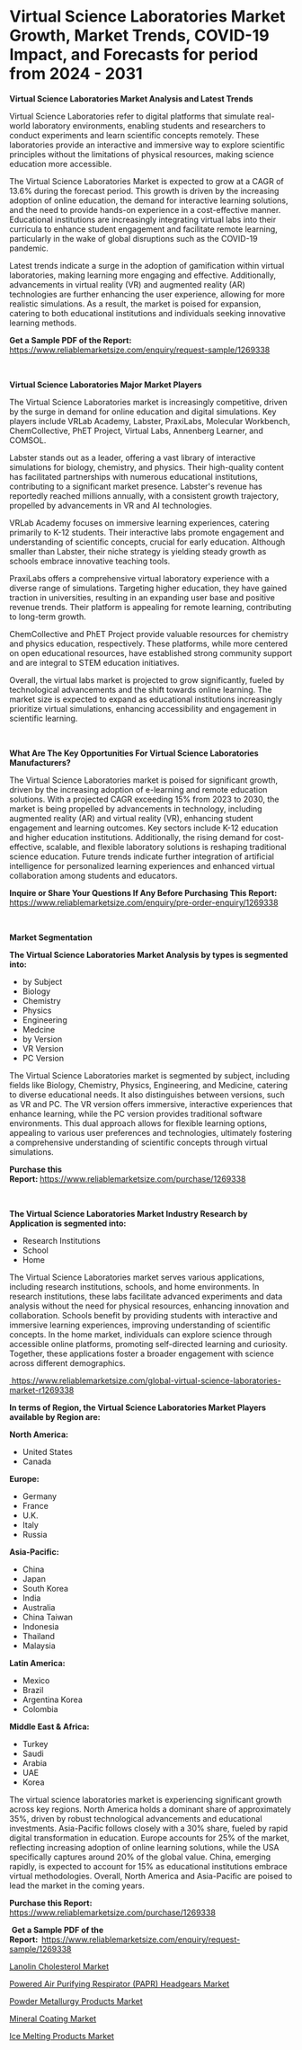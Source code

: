 <p><h1>Virtual Science Laboratories Market Growth, Market Trends, COVID-19 Impact, and Forecasts for period from 2024 - 2031</h1></p><p><strong>Virtual Science Laboratories Market Analysis and Latest Trends</strong></p>
<p><p>Virtual Science Laboratories refer to digital platforms that simulate real-world laboratory environments, enabling students and researchers to conduct experiments and learn scientific concepts remotely. These laboratories provide an interactive and immersive way to explore scientific principles without the limitations of physical resources, making science education more accessible.</p><p>The Virtual Science Laboratories Market is expected to grow at a CAGR of 13.6% during the forecast period. This growth is driven by the increasing adoption of online education, the demand for interactive learning solutions, and the need to provide hands-on experience in a cost-effective manner. Educational institutions are increasingly integrating virtual labs into their curricula to enhance student engagement and facilitate remote learning, particularly in the wake of global disruptions such as the COVID-19 pandemic.</p><p>Latest trends indicate a surge in the adoption of gamification within virtual laboratories, making learning more engaging and effective. Additionally, advancements in virtual reality (VR) and augmented reality (AR) technologies are further enhancing the user experience, allowing for more realistic simulations. As a result, the market is poised for expansion, catering to both educational institutions and individuals seeking innovative learning methods.</p></p>
<p><strong>Get a Sample PDF of the Report:&nbsp;</strong> <a href="https://www.reliablemarketsize.com/enquiry/request-sample/1269338?utm_campaign=1133&utm_medium=2&utm_source=Github&utm_content=ia&utm_term=11122024&utm_id=virtual-science-laboratories">https://www.reliablemarketsize.com/enquiry/request-sample/1269338</a></p>
<p>&nbsp;</p>
<p><strong>Virtual Science Laboratories Major Market Players</strong></p>
<p><p>The Virtual Science Laboratories market is increasingly competitive, driven by the surge in demand for online education and digital simulations. Key players include VRLab Academy, Labster, PraxiLabs, Molecular Workbench, ChemCollective, PhET Project, Virtual Labs, Annenberg Learner, and COMSOL.</p><p>Labster stands out as a leader, offering a vast library of interactive simulations for biology, chemistry, and physics. Their high-quality content has facilitated partnerships with numerous educational institutions, contributing to a significant market presence. Labster's revenue has reportedly reached millions annually, with a consistent growth trajectory, propelled by advancements in VR and AI technologies.</p><p>VRLab Academy focuses on immersive learning experiences, catering primarily to K-12 students. Their interactive labs promote engagement and understanding of scientific concepts, crucial for early education. Although smaller than Labster, their niche strategy is yielding steady growth as schools embrace innovative teaching tools.</p><p>PraxiLabs offers a comprehensive virtual laboratory experience with a diverse range of simulations. Targeting higher education, they have gained traction in universities, resulting in an expanding user base and positive revenue trends. Their platform is appealing for remote learning, contributing to long-term growth.</p><p>ChemCollective and PhET Project provide valuable resources for chemistry and physics education, respectively. These platforms, while more centered on open educational resources, have established strong community support and are integral to STEM education initiatives.</p><p>Overall, the virtual labs market is projected to grow significantly, fueled by technological advancements and the shift towards online learning. The market size is expected to expand as educational institutions increasingly prioritize virtual simulations, enhancing accessibility and engagement in scientific learning.</p></p>
<p>&nbsp;</p>
<p><strong>What Are The Key Opportunities For Virtual Science Laboratories Manufacturers?</strong></p>
<p><p>The Virtual Science Laboratories market is poised for significant growth, driven by the increasing adoption of e-learning and remote education solutions. With a projected CAGR exceeding 15% from 2023 to 2030, the market is being propelled by advancements in technology, including augmented reality (AR) and virtual reality (VR), enhancing student engagement and learning outcomes. Key sectors include K-12 education and higher education institutions. Additionally, the rising demand for cost-effective, scalable, and flexible laboratory solutions is reshaping traditional science education. Future trends indicate further integration of artificial intelligence for personalized learning experiences and enhanced virtual collaboration among students and educators.</p></p>
<p><strong>Inquire or Share Your Questions If Any Before Purchasing This Report:</strong> <a href="https://www.reliablemarketsize.com/enquiry/pre-order-enquiry/1269338?utm_campaign=1133&utm_medium=2&utm_source=Github&utm_content=ia&utm_term=11122024&utm_id=virtual-science-laboratories">https://www.reliablemarketsize.com/enquiry/pre-order-enquiry/1269338</a></p>
<p>&nbsp;</p>
<p><strong>Market Segmentation</strong></p>
<p><strong>The Virtual Science Laboratories Market Analysis by types is segmented into:</strong></p>
<p><ul><li>by Subject</li><li>Biology</li><li>Chemistry</li><li>Physics</li><li>Engineering</li><li>Medcine</li><li>by Version</li><li>VR Version</li><li>PC Version</li></ul></p>
<p><p>The Virtual Science Laboratories market is segmented by subject, including fields like Biology, Chemistry, Physics, Engineering, and Medicine, catering to diverse educational needs. It also distinguishes between versions, such as VR and PC. The VR version offers immersive, interactive experiences that enhance learning, while the PC version provides traditional software environments. This dual approach allows for flexible learning options, appealing to various user preferences and technologies, ultimately fostering a comprehensive understanding of scientific concepts through virtual simulations.</p></p>
<p><strong>Purchase this Report:&nbsp;</strong><a href="https://www.reliablemarketsize.com/purchase/1269338?utm_campaign=1133&utm_medium=2&utm_source=Github&utm_content=ia&utm_term=11122024&utm_id=virtual-science-laboratories">https://www.reliablemarketsize.com/purchase/1269338</a></p>
<p>&nbsp;</p>
<p><strong>The Virtual Science Laboratories Market Industry Research by Application is segmented into:</strong></p>
<p><ul><li>Research Institutions</li><li>School</li><li>Home</li></ul></p>
<p><p>The Virtual Science Laboratories market serves various applications, including research institutions, schools, and home environments. In research institutions, these labs facilitate advanced experiments and data analysis without the need for physical resources, enhancing innovation and collaboration. Schools benefit by providing students with interactive and immersive learning experiences, improving understanding of scientific concepts. In the home market, individuals can explore science through accessible online platforms, promoting self-directed learning and curiosity. Together, these applications foster a broader engagement with science across different demographics.</p></p>
<p><a href="https://www.reliablemarketsize.com/global-virtual-science-laboratories-market-r1269338?utm_campaign=1133&utm_medium=2&utm_source=Github&utm_content=ia&utm_term=11122024&utm_id=virtual-science-laboratories">&nbsp;https://www.reliablemarketsize.com/global-virtual-science-laboratories-market-r1269338</a></p>
<p><strong>In terms of Region, the Virtual Science Laboratories Market Players available by Region are:</strong></p>
<p>
    <p> <strong> North America: </strong>
        <ul>
            <li>United States</li>
            <li>Canada</li>
        </ul>
        </p> 
    <p> <strong> Europe: </strong>
        <ul>
            <li>Germany</li>
            <li>France</li>
            <li>U.K.</li>
            <li>Italy</li>
            <li>Russia</li>
        </ul>
        </p> 
    <p> <strong> Asia-Pacific: </strong>
        <ul>
            <li>China</li>
            <li>Japan</li>
            <li>South Korea</li>
            <li>India</li>
            <li>Australia</li>
            <li>China Taiwan</li>
            <li>Indonesia</li>
            <li>Thailand</li>
            <li>Malaysia</li>
        </ul>
        </p> 
    <p> <strong> Latin America: </strong>
        <ul>
            <li>Mexico</li>
            <li>Brazil</li>
            <li>Argentina Korea</li>
            <li>Colombia</li>
        </ul>
        </p> 
    <p> <strong> Middle East & Africa: </strong>
        <ul>
            <li>Turkey</li>
            <li>Saudi</li>
            <li>Arabia</li>
            <li>UAE</li>
            <li>Korea</li>
        </ul>
    </p>
    </p>
<p><p>The virtual science laboratories market is experiencing significant growth across key regions. North America holds a dominant share of approximately 35%, driven by robust technological advancements and educational investments. Asia-Pacific follows closely with a 30% share, fueled by rapid digital transformation in education. Europe accounts for 25% of the market, reflecting increasing adoption of online learning solutions, while the USA specifically captures around 20% of the global value. China, emerging rapidly, is expected to account for 15% as educational institutions embrace virtual methodologies. Overall, North America and Asia-Pacific are poised to lead the market in the coming years.</p></p>
<p><strong>Purchase this Report: </strong><a href="https://www.reliablemarketsize.com/purchase/1269338?utm_campaign=1133&utm_medium=2&utm_source=Github&utm_content=ia&utm_term=11122024&utm_id=virtual-science-laboratories">https://www.reliablemarketsize.com/purchase/1269338</a></p>
<p>&nbsp;<strong>Get a Sample PDF of the Report:&nbsp;&nbsp;</strong><a href="https://www.reliablemarketsize.com/enquiry/request-sample/1269338?utm_campaign=1133&utm_medium=2&utm_source=Github&utm_content=ia&utm_term=11122024&utm_id=virtual-science-laboratories">https://www.reliablemarketsize.com/enquiry/request-sample/1269338</a></p>
<p><strong></strong></p>
<p><p><a href="https://www.linkedin.com/pulse/lanolin-cholesterol-market-study-strategies-leading-players-xcfcf?utm_campaign=1133&utm_medium=2&utm_source=Github&utm_content=ia&utm_term=11122024&utm_id=virtual-science-laboratories">Lanolin Cholesterol Market</a></p><p><a href="https://github.com/WillieWoodard/Market-Research-Report-List-7/blob/main/powered-air-purifying-respirator-papr-headgears-market.md?utm_campaign=1133&utm_medium=2&utm_source=Github&utm_content=ia&utm_term=11122024&utm_id=virtual-science-laboratories">Powered Air Purifying Respirator (PAPR) Headgears Market</a></p><p><a href="https://www.linkedin.com/pulse/valuation-production-cost-growth-factors-powder-metallurgy-mvile?utm_campaign=1133&utm_medium=2&utm_source=Github&utm_content=ia&utm_term=11122024&utm_id=virtual-science-laboratories">Powder Metallurgy Products Market</a></p><p><a href="https://www.linkedin.com/pulse/c-hannibex-sqmmf?utm_campaign=1133&utm_medium=2&utm_source=Github&utm_content=ia&utm_term=11122024&utm_id=virtual-science-laboratories">Mineral Coating Market</a></p><p><a href="https://www.linkedin.com/pulse/ice-melting-products-market-outlook-2024-2031-regional-growth-g06ee?utm_campaign=1133&utm_medium=2&utm_source=Github&utm_content=ia&utm_term=11122024&utm_id=virtual-science-laboratories">Ice Melting Products Market</a></p></p>
